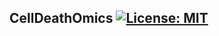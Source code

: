 ## CellDeathOmics [![License: MIT](https://img.shields.io/badge/License-MIT-yellow.svg)](https://github.com/gamazonlab/CellDeathOmics/blob/main/LICENSE)
